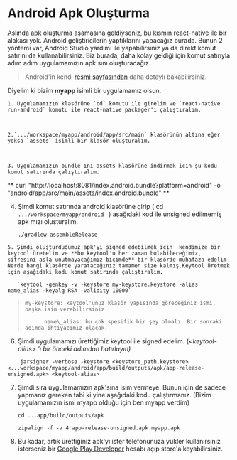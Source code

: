 # Android Apk Oluşturma

Aslında apk oluşturma aşamasına geldiyseniz, bu kısmın react-native ile bir alakası yok. Android geliştiricilerin yaptıklarını yapacağız burada. Bunun 2 yöntemi var, Android Studio yardımı ile yapabilirsiniz ya da direkt komut satırını da kullanabilirsiniz. Biz burada, daha kolay geldiği için komut satırıyla adım adım uygulamamızın apk sını oluşturacağız. 

> Android'in kendi [resmi sayfasından](https://developer.android.com/studio/publish/app-signing.html) daha detaylı bakabilirsiniz.



Diyelim ki bizim **myapp** isimli bir uygulamamız olsun.



    1. Uygulamamızın klasörüne `cd` komutu ile girelim ve `react-native run-android` komutu ile react-native packager'ı çalıştıralım.



    2.`.../workspace/myapp/android/app/src/main` klasörünün altına eğer yoksa `assets` isimli bir klasör oluşturalım.



    3. Uygulamamızın bundle ını assets klasörüne indirmek için şu kodu komut satırında çalıştıralım.   
 **      curl "http://localhost:8081/index.android.bundle?platform=android" -o "android/app/src/main/assets/index.android.bundle"    **

   

   4. Şimdi komut satırında android klasörüne girip \( cd `.../workspace/myapp/android `   \) aşağıdaki kod ile unsigned edilmemiş apk mızı oluşturalım.    

       `./gradlew assembleRelease `



    5. Şimdi oluşturduğumuz apk'yı signed edebilmek için  kendimize bir keytool üretelim ve **bu keytool'u her zaman bulabileceğimiz, şifresini asla unutmayacağımız biçimde** bir klasörde muhafaza edelim. Nerde hangi klasörde yaratacağınız tamamen size kalmış.Keytool üretmek için aşağıdaki kodu komut satırında çalıştıralım.

       `keytool -genkey -v -keystore my-keystore.keystore -alias name_alias -keyalg RSA -validity 10000` 

> `my-keystore: keytool'unuz klasör yapısında göreceğiniz ismi, başka isim verebilirsiniz.`
>
>           name\_alias: bu çok spesifik bir şey olmalı. Bir sonraki adımda ihtiyacımız olacak.

  

  6.  Şimdi uygulamamızı ürettiğimiz keytool ile signed edelim. \(_&lt;keytool-alias&gt; 'ı bir önceki adımdan hatırlayın\)_

  `    jarsigner -verbose -keystore <keystore_path.keystore> <...workspace/myapp/android/app/build/outputs/apk/app-release-unsigned.apk> <keytool-alias>`



 7. Şimdi sıra uygulamamızın apk'sına isim vermeye. Bunun için de sadece yapmanız gereken tabi ki yine aşağıdaki kodu çalıştırmanız. \(Bizim uygulamamızın ismi myapp olduğu için ben myapp verdim\) 

      `cd ...app/build/outputs/apk`

     `zipalign -f -v 4 app-release-unsigned.apk myapp.apk `

 8. Bu kadar, artık ürettiğiniz apk'yı ister telefonunuza yükler kullanırsınız isterseniz bir [Google Play Developer](https://play.google.com/apps/publish/signup/) hesabı açıp store'a koyabilirsiniz.    

 

